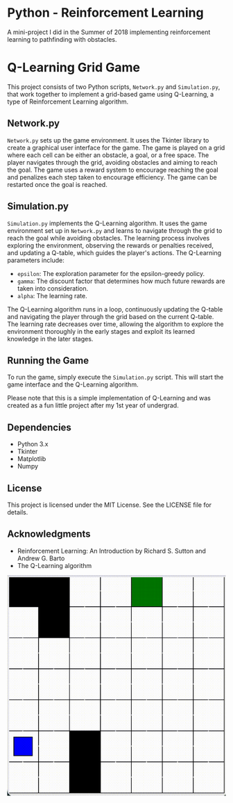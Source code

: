 # Python - Reinforcement Learning

A mini-project I did in the Summer of 2018 implementing reinforcement learning to pathfinding with obstacles. 

# Q-Learning Grid Game

This project consists of two Python scripts, `Network.py` and `Simulation.py`, that work together to implement a grid-based game using Q-Learning, a type of Reinforcement Learning algorithm.

## Network.py

`Network.py` sets up the game environment. It uses the Tkinter library to create a graphical user interface for the game. The game is played on a grid where each cell can be either an obstacle, a goal, or a free space. The player navigates through the grid, avoiding obstacles and aiming to reach the goal. The game uses a reward system to encourage reaching the goal and penalizes each step taken to encourage efficiency. The game can be restarted once the goal is reached.

## Simulation.py

`Simulation.py` implements the Q-Learning algorithm. It uses the game environment set up in `Network.py` and learns to navigate through the grid to reach the goal while avoiding obstacles. The learning process involves exploring the environment, observing the rewards or penalties received, and updating a Q-table, which guides the player's actions. The Q-Learning parameters include:

- `epsilon`: The exploration parameter for the epsilon-greedy policy.
- `gamma`: The discount factor that determines how much future rewards are taken into consideration.
- `alpha`: The learning rate.

The Q-Learning algorithm runs in a loop, continuously updating the Q-table and navigating the player through the grid based on the current Q-table. The learning rate decreases over time, allowing the algorithm to explore the environment thoroughly in the early stages and exploit its learned knowledge in the later stages.

## Running the Game

To run the game, simply execute the `Simulation.py` script. This will start the game interface and the Q-Learning algorithm.

Please note that this is a simple implementation of Q-Learning and was created as a fun little project after my 1st year of undergrad. 

## Dependencies

- Python 3.x
- Tkinter
- Matplotlib
- Numpy

## License

This project is licensed under the MIT License. See the LICENSE file for details.

## Acknowledgments

- Reinforcement Learning: An Introduction by Richard S. Sutton and Andrew G. Barto
- The Q-Learning algorithm



![https://github.com/MayKali/Reinforcement-Learning-in-pathfinding/blob/master/images/Test.gif)](https://github.com/MayKali/Reinforcement-Learning-in-pathfinding/blob/master/images/Test.gif)

